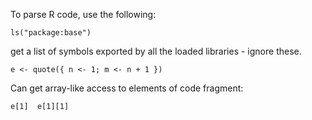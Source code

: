 
To parse R code, use the following:
```
ls("package:base")
```
get a list of symbols exported by all the loaded libraries - ignore these.

```
e <- quote({ n <- 1; m <- n + 1 })
```
Can get array-like access to elements of code fragment:
```
e[1]  e[1][1]
```
